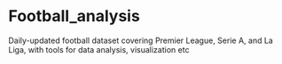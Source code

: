 # Football_analysis
Daily-updated football dataset covering Premier League, Serie A, and La Liga, with tools for data analysis, visualization etc
